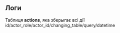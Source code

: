 ## Логи
Таблиця **actions**, яка зберыгає всі дії id/actor_role/actor_id/changing_table/query/datetime
